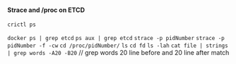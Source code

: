 #### Strace and /proc on ETCD

<!-- INFO. Container status -->

`crictl ps`

`docker ps | grep etcd`
`ps aux | grep etcd`
`strace -p pidNumber`
`strace -p pidNumber -f -cw`
`cd /proc/pidNumber/`
`ls`
`cd fd`
`ls -lah`
`cat file | strings | grep words -A20 -B20` // grep words 20 line before and 20 line after match
